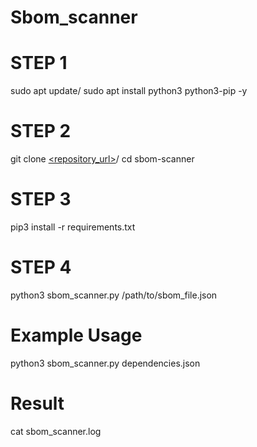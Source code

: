 # Sbom_scanner

# STEP 1
sudo apt update/
sudo apt install python3 python3-pip -y

# STEP 2
git clone [<repository_url>](https://github.com/rishavand1/Sbom_scanner.git)/
cd sbom-scanner

# STEP 3
pip3 install -r requirements.txt

# STEP 4
python3 sbom_scanner.py /path/to/sbom_file.json

# Example Usage
python3 sbom_scanner.py dependencies.json

# Result
cat sbom_scanner.log
